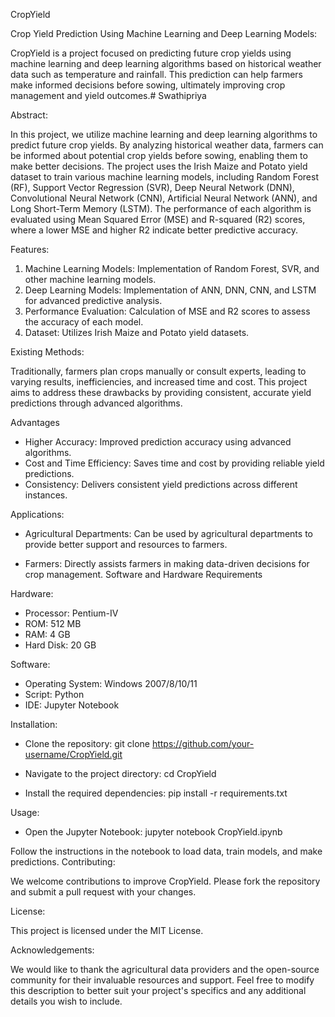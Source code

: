CropYield

Crop Yield Prediction Using Machine Learning and Deep Learning Models:

CropYield is a project focused on predicting future crop yields using machine learning and deep learning algorithms based on historical weather data such as temperature and rainfall. This prediction can help farmers make informed decisions before sowing, ultimately improving crop management and yield outcomes.# Swathipriya

Abstract: 

In this project, we utilize machine learning and deep learning algorithms to predict future crop yields. By analyzing historical weather data, farmers can be informed about potential crop yields before sowing, enabling them to make better decisions. The project uses the Irish Maize and Potato yield dataset to train various machine learning models, including Random Forest (RF), Support Vector Regression (SVR), Deep Neural Network (DNN), Convolutional Neural Network (CNN), Artificial Neural Network (ANN), and Long Short-Term Memory (LSTM). The performance of each algorithm is evaluated using Mean Squared Error (MSE) and R-squared (R2) scores, where a lower MSE and higher R2 indicate better predictive accuracy.

Features:
1. Machine Learning Models: Implementation of Random Forest, SVR, and other machine learning models.
2. Deep Learning Models: Implementation of ANN, DNN, CNN, and LSTM for advanced predictive analysis.
3. Performance Evaluation: Calculation of MSE and R2 scores to assess the accuracy of each model.
4. Dataset: Utilizes Irish Maize and Potato yield datasets.

Existing Methods:

Traditionally, farmers plan crops manually or consult experts, leading to varying results, inefficiencies, and increased time and cost. This project aims to address these drawbacks by providing consistent, accurate yield predictions through advanced algorithms.

Advantages
* Higher Accuracy: Improved prediction accuracy using advanced algorithms.
* Cost and Time Efficiency: Saves time and cost by providing reliable yield predictions.
* Consistency: Delivers consistent yield predictions across different instances.
  
Applications:

* Agricultural Departments:
Can be used by agricultural departments to provide better support and resources to farmers.

* Farmers: 
Directly assists farmers in making data-driven decisions for crop management.
Software and Hardware Requirements

Hardware:
* Processor: Pentium-IV
* ROM: 512 MB
* RAM: 4 GB
* Hard Disk: 20 GB

Software:

* Operating System: Windows 2007/8/10/11
* Script: Python
* IDE: Jupyter Notebook

Installation:
* Clone the repository:
  git clone https://github.com/your-username/CropYield.git
* Navigate to the project directory:
cd CropYield

* Install the required dependencies:
pip install -r requirements.txt

Usage:
* Open the Jupyter Notebook:
jupyter notebook CropYield.ipynb

Follow the instructions in the notebook to load data, train models, and make predictions.
Contributing: 

We welcome contributions to improve CropYield. Please fork the repository and submit a pull request with your changes.

License:

This project is licensed under the MIT License.

Acknowledgements:

 We would like to thank the agricultural data providers and the open-source community for their invaluable resources and support.
 Feel free to modify this description to better suit your project's specifics and any additional details you wish to include.

